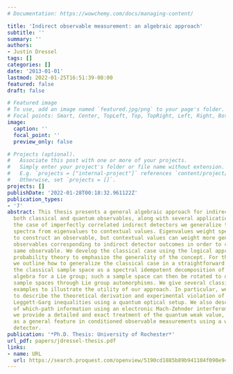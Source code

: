 ```yaml
---
# Documentation: https://wowchemy.com/docs/managing-content/

title: 'Indirect observable measurement: an algebraic approach'
subtitle: ''
summary: ''
authors:
- Justin Dressel
tags: []
categories: []
date: '2013-01-01'
lastmod: 2022-01-25T16:51:39-08:00
featured: false
draft: false

# Featured image
# To use, add an image named `featured.jpg/png` to your page's folder.
# Focal points: Smart, Center, TopLeft, Top, TopRight, Left, Right, BottomLeft, Bottom, BottomRight.
image:
  caption: ''
  focal_point: ''
  preview_only: false

# Projects (optional).
#   Associate this post with one or more of your projects.
#   Simply enter your project's folder or file name without extension.
#   E.g. `projects = ["internal-project"]` references `content/project/deep-learning/index.md`.
#   Otherwise, set `projects = []`.
projects: []
publishDate: '2022-01-28T00:18:32.961122Z'
publication_types:
- '7'
abstract: This thesis presents a general algebraic approach for indirectly measuring
  both classical and quantum observables, along with several applications. To handle
  the case of imperfectly correlated indirect detectors we generalize the observable
  spectra from eigenvalues to contextual values. Eigenvalues weight spectral idempotents
  to construct an observable, but contextual values can weight more general probability
  observables corresponding to indirect detector outcomes in order to construct the
  same observable. We develop the classical case using the logical approach of Bayesian
  probability theory to emphasize the generality of the concept. For the quantum case,
  we outline how to generalize the classical case in a straightforward manner by treating
  the classical sample space as a spectral idempotent decomposition of the enveloping
  algebra for a Lie group; such a sample space can then be rotated to other equivalent
  sample spaces through Lie group automorphisms. We give several classical and quantum
  examples to illustrate the utility of our approach. In particular, we use the approach
  to describe the theoretical derivation and experimental violation of generalized
  Leggett-Garg inequalities using a quantum optical setup. We also describe the measurement
  of which-path information using an electronic Mach-Zehnder interferometer. Finally,
  we provide a detailed and exact treatment of the quantum weak value, which appears
  as a general feature in conditioned observable measurements using a weakly correlated
  detector.
publication: '*Ph.D. Thesis: University of Rochester*'
url_pdf: papers/jdressel-thesis.pdf
links:
- name: URL
  url: https://search.proquest.com/openview/5190cd1885b89b941104f090e9419a11/1?pq-origsite=gscholar&cbl=18750
---
```

